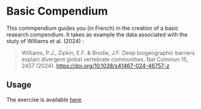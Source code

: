 
# Basic Compendium

This commpendium guides you (in French) in the creation of a basic research compendium. It takes as example the data associated with the stuty of Williams et al. (2024) :
  
>  Williams, P.J., Zipkin, E.F. & Brodie, J.F. Deep biogeographic barriers explain divergent global vertebrate communities. Nat Commun 15, 2457 (2024). https://doi.org/10.1038/s41467-024-46757-z

## Usage

The exercise is available [here](fguilhaumon.github.io/basic_compendium).
